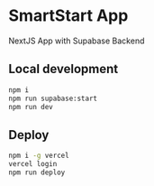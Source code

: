 # SmartStart App

NextJS App with Supabase Backend


## Local development

```bash
npm i
npm run supabase:start
npm run dev
```

## Deploy

```bash
npm i -g vercel
vercel login
npm run deploy
```